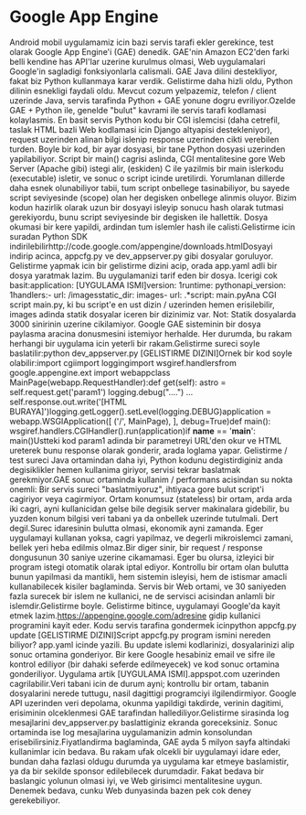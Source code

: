 # Google App Engine

Android mobil uygulamamiz icin bazi servis tarafi ekler gerekince,
test olarak Google App Engine'i (GAE) denedik. GAE'nin Amazon EC2'den
farki belli kendine has API'lar uzerine kurulmus olmasi, Web
uygulamalari Google'in sagladigi fonksiyonlarla calismali. GAE Java
dilini destekliyor, fakat biz Python kullanmaya karar
verdik. Gelistirme daha hizli oldu, Python dilinin esnekligi faydali
oldu. Mevcut cozum yelpazemiz, telefon / client uzerinde Java, servis
tarafinda Python + GAE yonune dogru evriliyor.Ozelde GAE + Python ile,
genelde "bulut" kavrami ile servis tarafi kodlamasi kolaylasmis. En
basit servis Python kodu bir CGI islemcisi (daha cetrefil, taslak HTML
bazli Web kodlamasi icin Django altyapisi destekleniyor), request
uzerinden alinan bilgi islenip response uzerinden cikti verebilen
turden. Boyle bir kod, bir ayar dosyasi, bir tane Python dosyasi
uzerinden yapilabiliyor. Script bir main() cagrisi aslinda, CGI
mentalitesine gore Web Server (Apache gibi) istegi alir, (eskiden) C
ile yazilmis bir main islerkodu (executable) isletir, ve sonuc o
script icinde uretilirdi. Yorumlanan dillerde daha esnek olunabiliyor
tabii, tum script onbellege tasinabiliyor, bu sayede script
seviyesinde (scope) olan her degisken onbellege alinmis oluyor. Bizim
kodun hazirlik olarak uzun bir dosyayi isleyip sonucu hash olarak
tutmasi gerekiyordu, bunu script seviyesinde bir degisken ile
hallettik. Dosya okumasi bir kere yapildi, ardindan tum islemler hash
ile calisti.Gelistirme icin suradan Python SDK
indirilebilirhttp://code.google.com/appengine/downloads.htmlDosyayi
indirip acinca, appcfg.py ve dev_appserver.py gibi dosyalar
goruluyor. Gelistirme yapmak icin bir gelistirme dizini acip, orada
app.yaml adli bir dosya yaratmak lazim. Bu uygulamanizi tarif eden bir
dosya. Icerigi cok basit:application: [UYGULAMA ISMI]version:
1runtime: pythonapi_version: 1handlers:- url: /imagesstatic_dir:
images- url: .*script: main.pyAna CGI script main.py, ki bu script'e
en ust dizin / uzerinden hemen erisilebilir, images adinda statik
dosyalar iceren bir dizinimiz var. Not: Statik dosyalarda 3000
sinirinin uzerine cikilamiyor. Google GAE sisteminin bir dosya
paylasma aracina donusmesini istemiyor herhalde. Her durumda, bu rakam
herhangi bir uygulama icin yeterli bir rakam.Gelistirme sureci soyle
baslatilir:python dev_appserver.py [GELISTIRME DIZINI]Ornek bir kod
soyle olabilir:import cgiimport loggingimport wsgiref.handlersfrom
google.appengine.ext import webappclass
MainPage(webapp.RequestHandler):def get(self): astro =
self.request.get('param1') logging.debug("....")
... self.response.out.write('[HTML
BURAYA]')logging.getLogger().setLevel(logging.DEBUG)application =
webapp.WSGIApplication([ ('/', MainPage), ], debug=True)def main():
wsgiref.handlers.CGIHandler().run(application)if __name__ ==
'__main__': main()Ustteki kod param1 adinda bir parametreyi URL'den
okur ve HTML ureterek bunu response olarak gonderir, arada loglama
yapar. Gelistirme / test sureci Java ortamindan daha iyi, Python
kodunu degistirdiginiz anda degisiklikler hemen kullanima giriyor,
servisi tekrar baslatmak gerekmiyor.GAE sonuc ortaminda kullanim /
performans acisindan su nokta onemli: Bir servis sureci
"baslatmiyoruz", ihtiyaca gore bulut script'i cagiriyor veya
cagirmiyor. Ortam konumsuz (stateless) bir ortam, arda arda iki cagri,
ayni kullanicidan gelse bile degisik server makinalara gidebilir, bu
yuzden konum bilgisi veri tabani ya da onbellek uzerinde
tutulmali. Dert degil.Surec idaresinin bulutta olmasi, ekonomik ayni
zamanda. Eger uygulamayi kullanan yoksa, cagri yapilmaz, ve degerli
mikroislemci zamani, bellek yeri heba edilmis olmaz.Bir diger sinir,
bir request / response dongusunun 30 saniye uzerine cikamamasi. Eger
bu olursa, izleyici bir program istegi otomatik olarak iptal
ediyor. Kontrollu bir ortam olan bulutta bunun yapilmasi da mantikli,
hem sistemin isleyisi, hem de istismar amacli kullanabilecek kisiler
baglaminda. Servis bir Web ortami, ve 30 saniyeden fazla surecek bir
islem ne kullanici, ne de servisci acisindan anlamli bir
islemdir.Gelistirme boyle. Gelistirme bitince, uygulamayi Google'da
kayit etmek lazim.https://appengine.google.com/adresine gidip
kullanici programini kayit eder. Kodu servis tarafina gondermek
icinpython appcfg.py update [GELISTIRME DIZINI]Script appcfg.py
program ismini nereden biliyor? app.yaml icinde yazili. Bu update
islemi kodlarinizi, dosyalarinizi alip sonuc ortamina gonderiyor. Bir
kere Google hesabiniz email ve sifre ile kontrol ediliyor (bir dahaki
seferde edilmeyecek) ve kod sonuc ortamina gonderiliyor. Uygulama
artik [UYGULAMA ISMI].appspot.com uzerinden cagrilabilir.Veri tabani
icin de durum ayni; kontrollu bir ortam, tabanin dosyalarini nerede
tuttugu, nasil dagittigi programciyi ilgilendirmiyor. Google API
uzerinden veri depolama, okunma yapildigi takdirde, verinin dagitimi,
erisiminin olceklenmesi GAE tarafindan hallediliyor.Gelistirme
sirasinda log mesajlarini dev_appserver.py baslattiginiz ekranda
goreceksiniz. Sonuc ortaminda ise log mesajlarina uygulamanizin admin
konsolundan erisebilirsiniz.Fiyatlandirma baglaminda, GAE ayda 5
milyon sayfa altindaki kullanimlar icin bedava. Bu rakam ufak olcekli
bir uygulamayi idare eder, bundan daha fazlasi oldugu durumda ya
uygulama kar etmeye baslamistir, ya da bir sekilde sponsor
edilebilecek durumdadir. Fakat bedava bir baslangic yolunun olmasi
iyi, ve Web girisimci mentalitesine uygun. Denemek bedava, cunku Web
dunyasinda bazen pek cok deney gerekebiliyor.






